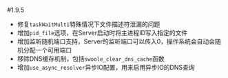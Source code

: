 #1.9.5

* 修复`taskWaitMulti`特殊情况下文件描述符泄漏的问题
* 增加`pid_file`选项，在Server启动时将主进程ID写入指定的文件
* 增加监听随机端口支持，Server的监听端口可以传入0，操作系统会自动会随机分配一个可用端口
* 移除DNS缓存机制，包括`swoole_clear_dns_cache`函数
* 增加`use_async_resolver`异步IO配置，用来启用异步IO的DNS查询